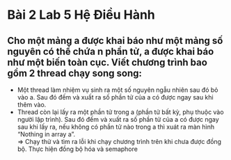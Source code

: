 # Bài 2 Lab 5 Hệ Điều Hành
## Cho một mảng a được khai báo như một mảng số nguyên có thể chứa n phần tử, a được khai báo như một biến toàn cục. Viết chương trình bao gồm 2 thread chạy song song:
- Một thread làm nhiệm vụ sinh ra một số nguyên ngẫu nhiên sau đó bỏ vào a. Sau đó đếm và xuất ra số phần tử của a có được ngay sau khi thêm vào.
- Thread còn lại lấy ra một phần tử trong a (phần tử bất kỳ, phụ thuộc vào người lập trình). Sau đó đếm và xuất ra số phần tử của a có được ngay sau khi lấy ra, nếu không có phần tử nào trong a thì xuát ra màn hình “Nothing in array a”. <br /> => Chạy thử và tìm ra lỗi khi chạy chương trình trên khi chưa được đồng bộ. Thực hiện đồng bộ hóa và semaphore
